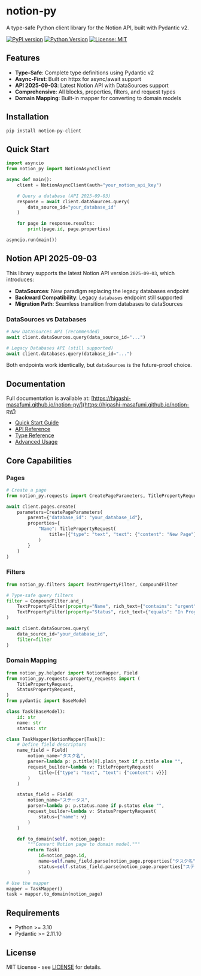 # notion-py

A type-safe Python client library for the Notion API, built with Pydantic v2.

[![PyPI version](https://badge.fury.io/py/notion-py.svg)](https://pypi.org/project/notion-py-client/)
[![Python Version](https://img.shields.io/pypi/pyversions/notion-py.svg)](https://pypi.org/project/notion-py-client/)
[![License: MIT](https://img.shields.io/badge/License-MIT-yellow.svg)](https://opensource.org/licenses/MIT)

## Features

- **Type-Safe**: Complete type definitions using Pydantic v2
- **Async-First**: Built on httpx for async/await support
- **API 2025-09-03**: Latest Notion API with DataSources support
- **Comprehensive**: All blocks, properties, filters, and request types
- **Domain Mapping**: Built-in mapper for converting to domain models

## Installation

```bash
pip install notion-py-client
```

## Quick Start

```python
import asyncio
from notion_py import NotionAsyncClient

async def main():
    client = NotionAsyncClient(auth="your_notion_api_key")

    # Query a database (API 2025-09-03)
    response = await client.dataSources.query(
        data_source_id="your_database_id"
    )

    for page in response.results:
        print(page.id, page.properties)

asyncio.run(main())
```

## Notion API 2025-09-03

This library supports the latest Notion API version `2025-09-03`, which introduces:

- **DataSources**: New paradigm replacing the legacy databases endpoint
- **Backward Compatibility**: Legacy `databases` endpoint still supported
- **Migration Path**: Seamless transition from databases to dataSources

### DataSources vs Databases

```python
# New DataSources API (recommended)
await client.dataSources.query(data_source_id="...")

# Legacy Databases API (still supported)
await client.databases.query(database_id="...")
```

Both endpoints work identically, but `dataSources` is the future-proof choice.

## Documentation

Full documentation is available at: [https://higashi-masafumi.github.io/notion-py/](https://higashi-masafumi.github.io/notion-py/)

- [Quick Start Guide](https://higashi-masafumi.github.io/notion-py/quickstart/)
- [API Reference](https://higashi-masafumi.github.io/notion-py/api/databases/)
- [Type Reference](https://higashi-masafumi.github.io/notion-py/types/)
- [Advanced Usage](https://higashi-masafumi.github.io/notion-py/advanced/mapper/)

## Core Capabilities

### Pages

```python
# Create a page
from notion_py.requests import CreatePageParameters, TitlePropertyRequest

await client.pages.create(
    parameters=CreatePageParameters(
        parent={"database_id": "your_database_id"},
        properties={
            "Name": TitlePropertyRequest(
                title=[{"type": "text", "text": {"content": "New Page"}}]
            )
        }
    )
)
```

### Filters

```python
from notion_py.filters import TextPropertyFilter, CompoundFilter

# Type-safe query filters
filter = CompoundFilter.and_(
    TextPropertyFilter(property="Name", rich_text={"contains": "urgent"}),
    TextPropertyFilter(property="Status", rich_text={"equals": "In Progress"})
)

await client.dataSources.query(
    data_source_id="your_database_id",
    filter=filter
)
```

### Domain Mapping

```python
from notion_py.helpder import NotionMapper, Field
from notion_py.requests.property_requests import (
    TitlePropertyRequest,
    StatusPropertyRequest,
)
from pydantic import BaseModel

class Task(BaseModel):
    id: str
    name: str
    status: str

class TaskMapper(NotionMapper[Task]):
    # Define field descriptors
    name_field = Field(
        notion_name="タスク名",
        parser=lambda p: p.title[0].plain_text if p.title else "",
        request_builder=lambda v: TitlePropertyRequest(
            title=[{"type": "text", "text": {"content": v}}]
        )
    )

    status_field = Field(
        notion_name="ステータス",
        parser=lambda p: p.status.name if p.status else "",
        request_builder=lambda v: StatusPropertyRequest(
            status={"name": v}
        )
    )

    def to_domain(self, notion_page):
        """Convert Notion page to domain model."""
        return Task(
            id=notion_page.id,
            name=self.name_field.parse(notion_page.properties["タスク名"]),
            status=self.status_field.parse(notion_page.properties["ステータス"]),
        )

# Use the mapper
mapper = TaskMapper()
task = mapper.to_domain(notion_page)
```

## Requirements

- Python >= 3.10
- Pydantic >= 2.11.10

## License

MIT License - see [LICENSE](LICENSE) for details.
